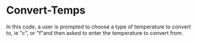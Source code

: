 # Convert-Temps
In this code, a user is prompted to choose a type of temperature to convert to, ie "c", or "f"and then asked to enter the temperature to convert from.
